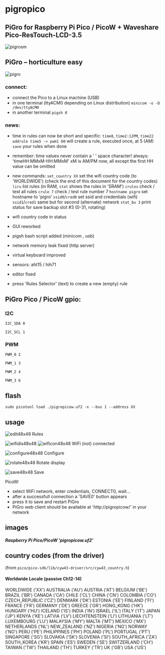 # pigropico
## PiGro for Raspberry Pi Pico / PicoW + Waveshare Pico-ResTouch-LCD-3.5

![pigrosm](https://user-images.githubusercontent.com/26333559/196528851-25c66190-ff87-4bd0-a2b7-fbb32330b3c8.png)
## PiGro – horticulture easy
![pigro](https://github.com/dawigit/pigropico/assets/26333559/90e35caf-ba92-40ad-8799-22c589a89b44)

### connect:
- connect the Pico to a Linux machine (USB)
- in one terminal (ttyACM0 depending on Linux distribution)
 `minicom -o -D /dev/ttyACM0`
- in another terminal
 `pigsh 0`

### news:
- time in rules can now be short and specific: `time8`, `time2:12PM`, `time22` 
   `addrule time5 -> pwm1 60`
  will create a rule, executed once, at 5 (AM)
  `save` your rules when done

- remember: time values never contain a ' ' space character! 
  always: 'timeHH:MMxM-HH:MMxM'
  xM is AM/PM
  now, all except the first HH value can be omitted


- new commands:
  `set_country XX` set the wifi country code (to 'WORLDWIDE')
  (check the end of this document for the country codes)
  `liru` list rules (in RAM, `stat` shows the rules in 'SRAM')
  `crules` check / test all rules
  `crule 7` check / test rule number 7
  `hostname pigro` set hostname to 'pigro'
  `ssid0`/`cred0` set ssid and credentials (wifi)
  `ssid1`/`cred1` same but for second (alternate) network
  `stat_bu 3` print status for save backup slot #3 (0-31, rotating)
- wifi country code in status
- GUI reworked
- pigsh bash script added (minicom , usb)
- network memory leak fixed (http server)
- virtual keyboard improved
- sensors: aht15 / hih71
- editor fixed
- press 'Rules Selector' (text) to create a new (empty) rule


## PiGro Pico / PicoW gpio:

### I2C

`I2C_SDA 0`

`I2C_SCL 1`


### PWM

`PWM_0 2`

`PWM_1 3`

`PWM_2 4`

`PWM_3 6`


## flash

`sudo picotool load ./pigropicow.uf2 -x --bus 1 --address XX`


## usage
![edit48x48](https://github.com/dawigit/pigropico/assets/26333559/99a31cb2-b893-4f6f-82ef-8f8601b44901)   Rules

![wifidis48x48](https://github.com/dawigit/pigropico/assets/26333559/4d874c6d-2ed0-4b96-b20e-08a684f10ddc) ![wificon48x48](https://github.com/dawigit/pigropico/assets/26333559/a518f5b7-ea87-4a4e-8be6-e934ab4daa40) WiFi (not) connected


![configure48x48](https://github.com/dawigit/pigropico/assets/26333559/e3a5aab7-13dc-49c4-929a-2df01c2369fa) Configure

![rotate48x48](https://github.com/dawigit/pigropico/assets/26333559/0b4ef583-791b-4141-9388-43e726555af3) Rotate display

![save48x48](https://github.com/dawigit/pigropico/assets/26333559/7e8cbac0-a86e-43cb-8be9-88e274ca58e7) Save



PicoW:
- select WiFi network, enter credentials, CONNECT0, wait...
- after a successfull connection a 'SAVE0' button appears
- press it to save and restart PiGro
- PiGro web client should be available at 'http://pigropicow/' in your network


## images

##### Raspberry Pi Pico/PicoW    'pigropicow.uf2'



## country codes (from the driver)
(from `pico/pico-sdk/lib/cyw43-driver/src/cyw43_country.h`)
####  Worldwide Locale (passive Ch12-14)
WORLDWIDE         ('XX')
AUSTRALIA         ('AU')
AUSTRIA           ('AT')
BELGIUM           ('BE')
BRAZIL            ('BR')
CANADA            ('CA')
CHILE             ('CL')
CHINA             ('CN')
COLOMBIA          ('CO')
CZECH_REPUBLIC    ('CZ')
DENMARK           ('DK')
ESTONIA           ('EE')
FINLAND           ('FI')
FRANCE            ('FR')
GERMANY           ('DE')
GREECE            ('GR')
HONG_KONG         ('HK')
HUNGARY           ('HU')
ICELAND           ('IS')
INDIA             ('IN')
ISRAEL            ('IL')
ITALY             ('IT')
JAPAN             ('JP')
KENYA             ('KE')
LATVIA            ('LV')
LIECHTENSTEIN     ('LI')
LITHUANIA         ('LT')
LUXEMBOURG        ('LU')
MALAYSIA          ('MY')
MALTA             ('MT')
MEXICO            ('MX')
NETHERLANDS       ('NL')
NEW_ZEALAND       ('NZ')
NIGERIA           ('NG')
NORWAY            ('NO')
PERU              ('PE')
PHILIPPINES       ('PH')
POLAND            ('PL')
PORTUGAL          ('PT')
SINGAPORE         ('SG')
SLOVAKIA          ('SK')
SLOVENIA          ('SI')
SOUTH_AFRICA      ('ZA')
SOUTH_KOREA       ('KR')
SPAIN             ('ES')
SWEDEN            ('SE')
SWITZERLAND       ('CH')
TAIWAN            ('TW')
THAILAND          ('TH')
TURKEY            ('TR')
UK                ('GB')
USA               ('US')

